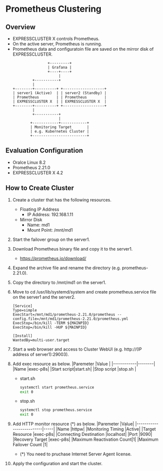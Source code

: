 # Prometheus Clustering

## Overview
- EXPRESSCLUSTER X controls Prometheus.
- On the active server, Prometheus is running.
- Prometheus data and configuratoin file are saved on the mirror disk of EXPRESSCLUSTER.
  ```
                  +---------+
                  | Grafana |
                  +----+----+
                       |
           +-----------+            
           |
  +--------+----------+ +-------------------+
  | server1 (Active)  | | server2 (Standby) |
  | Prometheus        | | Prometheus        |
  | EXPRESSCLUSTER X  | | EXPRESSCLUSTER X  |
  +--------+----------+ +-------------------+
           |
           +-----------+
                       |
          +------------+------------+   
          | Monitoring Target       |
          | e.g. Kubernetes Cluster |
          +-------------------------+   
  ```
## Evaluation Configuration
- Oralce Linux 8.2
- Prometheus 2.21.0
- EXPRESSCLUSTER X 4.2

## How to Create Cluster
1. Create a cluster that has the following resources.
   - Floating IP Address
     - IP Address: 192.168.1.11
   - Mirror Disk
     - Name: md1
     - Mount Point: /mnt/md1
1. Start the failover group on the server1.
1. Download Prometheus binary file and copy it to the server1.
   - https://prometheus.io/download/
1. Expand the archive file and rename the directory (e.g. prometheus-2.21.0).
1. Copy the directory to /mnt/md1 on the server1.
1. Move to cd /usr/lib/systemd/system and create prometheus.service file on the server1 and the server2.
   ```
   [Service]
   Type=simple
   ExecStart=/mnt/md1/prometheus-2.21.0/prometheus --config.file=/mnt/md1/prometheus-2.21.0/prometheus.yml
   ExecStop=/bin/kill -TERM ${MAINPID}
   ExecStop=/bin/kill -HUP ${MAINPID}
   
   [Install]
   WantedBy=multi-user.target
   ```
1. Start a web browser and access to Cluster WebUI (e.g. http://(IP address of server1):29003).
1. Add exec resource as below.
   |Paremeter   |Value   |
   |------------|--------|
   |Name        |exec-p8s|
   |Start script|start.sh|
   |Stop script |stop.sh |
   - start.sh
     ```sh
     systemctl start prometheus.service
     exit 0
     ```
   - stop.sh
     ```sh
     systemctl stop prometheus.service
     exit 0
     ```
1. Add HTTP monitor resource (*) as below.
   |Paremeter                 |Value|
   |--------------------------|-----|
   |Name                      |httpw|
   |Monitoring Timing         |Active|
   |Target Resource           |exec-p8s|
   |Connecting Destination    |localhost|
   |Port                      |9090|
   |Recovery Target           |exec-p8s|
   |Maximum Reactivation Count|1|
   |Maximum Failover Count    |1|

   - (*) You need to pruchase Internet Server Agent license.
1. Apply the configuration and start the cluster.